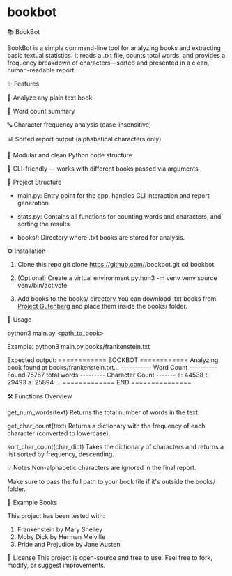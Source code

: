 # bookbot

📚 BookBot

BookBot is a simple command-line tool for analyzing books and extracting basic textual statistics. It reads a .txt file, counts total words, and provides a frequency breakdown of characters—sorted and presented in a clean, human-readable report.

✨ Features

📖 Analyze any plain text book

🔢 Word count summary

🔤 Character frequency analysis (case-insensitive)

📊 Sorted report output (alphabetical characters only)

🧩 Modular and clean Python code structure

🧪 CLI-friendly — works with different books passed via arguments

📁 Project Structure

- main.py: Entry point for the app, handles CLI interaction and report generation.

- stats.py: Contains all functions for counting words and characters, and sorting the results.

- books/: Directory where .txt books are stored for analysis.

⚙️ Installation

1. Clone this repo
   git clone https://github.com/<your-username>/bookbot.git
   cd bookbot

2. (Optional) Create a virtual environment
   python3 -m venv venv
   source venv/bin/activate

3. Add books to the books/ directory
   You can download .txt books from [Project Gutenberg](https://www.gutenberg.org/) and place them inside the books/ folder.



🚀 Usage

python3 main.py <path_to_book>

Example:
python3 main.py books/frankenstein.txt

Expected output:
============ BOOKBOT ============
Analyzing book found at books/frankenstein.txt...
----------- Word Count ----------
Found 75767 total words
--------- Character Count -------
e: 44538
t: 29493
a: 25894
...
============= END ===============


🛠️ Functions Overview

get_num_words(text)
Returns the total number of words in the text.

get_char_count(text)
Returns a dictionary with the frequency of each character (converted to lowercase).

sort_char_count(char_dict)
Takes the dictionary of characters and returns a list sorted by frequency, descending.

💡 Notes
Non-alphabetic characters are ignored in the final report.

Make sure to pass the full path to your book file if it's outside the books/ folder.

📌 Example Books

This project has been tested with:

1. Frankenstein by Mary Shelley
2. Moby Dick by Herman Melville
3. Pride and Prejudice by Jane Austen

📄 License
This project is open-source and free to use. Feel free to fork, modify, or suggest improvements.
